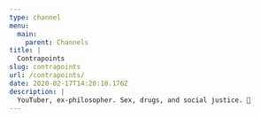 ```yaml
---
type: channel
menu:
  main:
    parent: Channels
title: |
  Contrapoints
slug: contrapoints
url: /contrapoints/
date: 2020-02-17T14:20:18.176Z
description: |
  YouTuber, ex-philosopher. Sex, drugs, and social justice. 🌸
---
```

